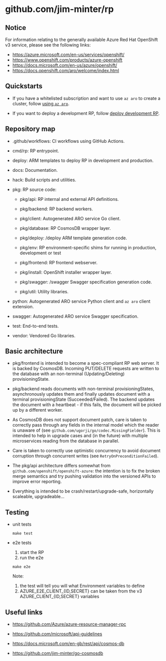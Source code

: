 # github.com/jim-minter/rp

## Notice

For information relating to the generally available Azure Red Hat OpenShift v3
service, please see the following links:

* https://azure.microsoft.com/en-us/services/openshift/
* https://www.openshift.com/products/azure-openshift
* https://docs.microsoft.com/en-us/azure/openshift/
* https://docs.openshift.com/aro/welcome/index.html


## Quickstarts

* If you have a whitelisted subscription and want to use `az aro` to create a
  cluster, follow [using `az aro`](docs/using-az-aro.md).

* If you want to deploy a development RP, follow [deploy development
  RP](docs/deploy-development-rp.md).


## Repository map

* .github/workflows: CI workflows using GitHub Actions.

* cmd/rp: RP entrypoint.

* deploy: ARM templates to deploy RP in development and production.

* docs: Documentation.

* hack: Build scripts and utilities.

* pkg: RP source code:

  * pkg/api: RP internal and external API definitions.

  * pkg/backend: RP backend workers.

  * pkg/client: Autogenerated ARO service Go client.

  * pkg/database: RP CosmosDB wrapper layer.

  * pkg/deploy: /deploy ARM template generation code.

  * pkg/env: RP environment-specific shims for running in production,
    development or test

  * pkg/frontend: RP frontend webserver.

  * pkg/install: OpenShift installer wrapper layer.

  * pkg/swagger: /swagger Swagger specification generation code.

  * pkg/util: Utility libraries.

* python: Autogenerated ARO service Python client and `az aro` client extension.

* swagger: Autogenerated ARO service Swagger specification.

* test: End-to-end tests.

* vendor: Vendored Go libraries.


## Basic architecture

* pkg/frontend is intended to become a spec-compliant RP web server.  It is
  backed by CosmosDB.  Incoming PUT/DELETE requests are written to the database
  with an non-terminal (Updating/Deleting) provisioningState.

* pkg/backend reads documents with non-terminal provisioningStates,
  asynchronously updates them and finally updates document with a terminal
  provisioningState (Succeeded/Failed).  The backend updates the document with a
  heartbeat - if this fails, the document will be picked up by a different
  worker.

* As CosmosDB does not support document patch, care is taken to correctly pass
  through any fields in the internal model which the reader is unaware of (see
  `github.com/ugorji/go/codec.MissingFielder`).  This is intended to help in
  upgrade cases and (in the future) with multiple microservices reading from the
  database in parallel.

* Care is taken to correctly use optimistic concurrency to avoid document
  corruption through concurrent writes (see `RetryOnPreconditionFailed`).

* The pkg/api architecture differs somewhat from
  `github.com/openshift/openshift-azure`: the intention is to fix the broken
  merge semantics and try pushing validation into the versioned APIs to improve
  error reporting.

* Everything is intended to be crash/restart/upgrade-safe, horizontally
  scaleable, upgradeable...


## Testing

* unit tests

  ```
  make test
  ```

* e2e tests

  1. start the RP
  1. run the e2e
  ```
  make e2e
  ```
  Note:
  1. the test will tell you will what Environment variables to define
  2. AZURE_E2E_CLIENT_{ID,SECRET} can be taken from the v3 AZURE_CLIENT_{ID,SECRET} variables

## Useful links

* https://github.com/Azure/azure-resource-manager-rpc

* https://github.com/microsoft/api-guidelines

* https://docs.microsoft.com/en-gb/rest/api/cosmos-db

* https://github.com/jim-minter/go-cosmosdb

